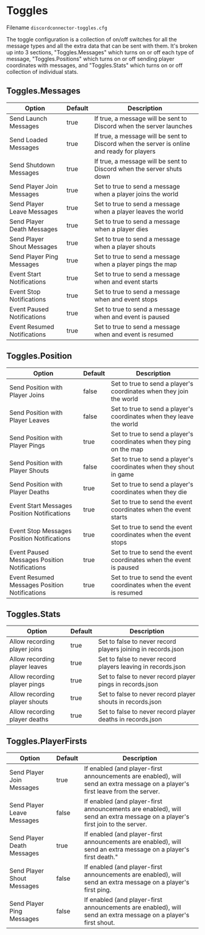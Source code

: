 # Toggles

Filename `discordconnector-toggles.cfg`

The toggle configuration is a collection of on/off switches for all the message types and all the extra data that can be sent with them. It's broken up into 3 sections, "Toggles.Messages" which turns on or off each type of message, "Toggles.Positions" which turns on or off sending player coordinates with messages, and "Toggles.Stats" which turns on or off collection of individual stats.

## Toggles.Messages

| Option                      | Default | Description                                                                                |
| --------------------------- | ------- | ------------------------------------------------------------------------------------------ |
| Send Launch Messages        | true    | If true, a message will be sent to Discord when the server launches                        |
| Send Loaded Messages        | true    | If true, a message will be sent to Discord when the server is online and ready for players |
| Send Shutdown Messages      | true    | If true, a message will be sent to Discord when the server shuts down                      |
| Send Player Join Messages   | true    | Set to true to send a message when a player joins the world                                |
| Send Player Leave Messages  | true    | Set to true to send a message when a player leaves the world                               |
| Send Player Death Messages  | true    | Set to true to send a message when a player dies                                           |
| Send Player Shout Messages  | true    | Set to true to send a message when a player shouts                                         |
| Send Player Ping Messages   | true    | Set to true to send a message when a player pings the map                                  |
| Event Start Notifications   | true    | Set to true to send a message when and event starts                                        |
| Event Stop Notifications    | true    | Set to true to send a message when and event stops                                         |
| Event Paused Notifications  | true    | Set to true to send a message when and event is paused                                     |
| Event Resumed Notifications | true    | Set to true to send a message when and event is resumed                                    |

## Toggles.Position

| Option                                        | Default | Description                                                          |
| --------------------------------------------- | ------- | -------------------------------------------------------------------- |
| Send Position with Player Joins               | false   | Set to true to send a player's coordinates when they join the world  |
| Send Position with Player Leaves              | false   | Set to true to send a player's coordinates when they leave the world |
| Send Position with Player Pings               | true    | Set to true to send a player's coordinates when they ping on the map |
| Send Position with Player Shouts              | false   | Set to true to send a player's coordinates when they shout in game   |
| Send Position with Player Deaths              | true    | Set to true to send a player's coordinates when they die             |
| Event Start Messages Position Notifications   | true    | Set to true to send the event coordinates when the event starts      |
| Event Stop Messages Position Notifications    | true    | Set to true to send the event coordinates when the event stops       |
| Event Paused Messages Position Notifications  | true    | Set to true to send the event coordinates when the event is paused   |
| Event Resumed Messages Position Notifications | true    | Set to true to send the event coordinates when the event is resumed  |

## Toggles.Stats

| Option                        | Default | Description                                                  |
| ----------------------------- | ------- | ------------------------------------------------------------ |
| Allow recording player joins  | true    | Set to false to never record players joining in records.json |
| Allow recording player leaves | true    | Set to false to never record players leaving in records.json |
| Allow recording player pings  | true    | Set to false to never record player pings in records.json    |
| Allow recording player shouts | true    | Set to false to never record player shouts in records.json   |
| Allow recording player deaths | true    | Set to false to never record player deaths in records.json   |

## Toggles.PlayerFirsts

| Option                     | Default | Description                                                                                                                    |
| -------------------------- | ------- | ------------------------------------------------------------------------------------------------------------------------------ |
| Send Player Join Messages  | true    | If enabled (and player-first announcements are enabled), will send an extra message on a player's first leave from the server. |
| Send Player Leave Messages | false   | If enabled (and player-first announcements are enabled), will send an extra message on a player's first join to the server.    |
| Send Player Death Messages | true    | If enabled (and player-first announcements are enabled), will send an extra message on a player's first death."                |
| Send Player Shout Messages | false   | If enabled (and player-first announcements are enabled), will send an extra message on a player's first ping.                  |
| Send Player Ping Messages  | false   | If enabled (and player-first announcements are enabled), will send an extra message on a player's first shout.                 |
